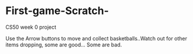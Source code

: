 # First-game-Scratch-
CS50 week 0 project

Use the Arrow buttons to move and collect basketballs..Watch out for other items dropping, some are good... Some are bad.
